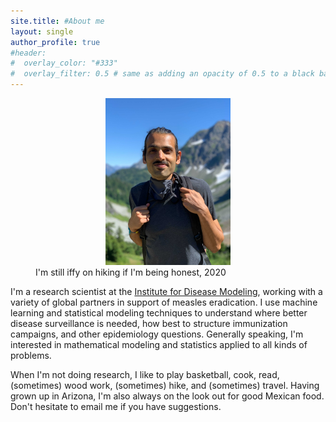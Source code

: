 ```yaml
---
site.title: #About me
layout: single
author_profile: true
#header:
#  overlay_color: "#333"
#  overlay_filter: 0.5 # same as adding an opacity of 0.5 to a black background
---
```

<figure>
<center> <img src="/assets/images/niket_3.png" width="200px" /> </center>
<figcaption>I'm still iffy on hiking if I'm being honest, 2020</figcaption>
</figure>

I'm a research scientist at the <a href="http://idmod.org">Institute for Disease Modeling</a>, working with a variety of global partners in support of measles eradication. I use machine learning and statistical modeling techniques to understand where better disease surveillance is needed, how best to structure immunization campaigns, and other epidemiology questions. Generally speaking, I'm interested in mathematical modeling and statistics applied to all kinds of problems.

When I'm not doing research, I like to play basketball, cook, read, (sometimes) wood work, (sometimes) hike, and (sometimes) travel. Having grown up in Arizona, I'm also always on the look out for good Mexican food. Don't hesitate to email me if you have suggestions. 


